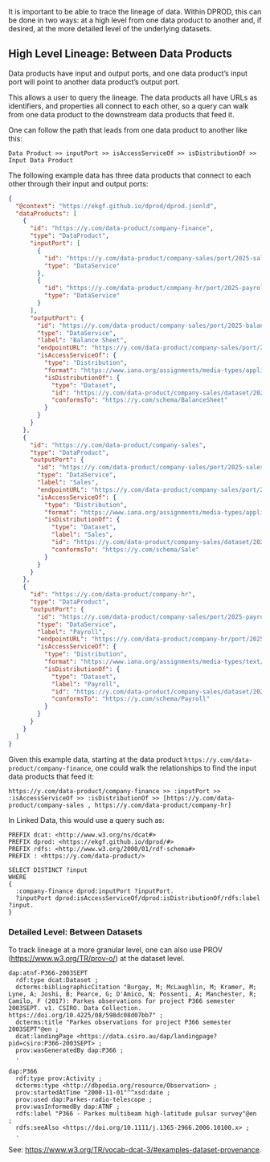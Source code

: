 It is important to be able to trace the lineage of data. 
Within DPROD, this can be done in two ways: at a high level from one 
data product to another and, if desired, 
at the more detailed level of the underlying datasets.

## High Level Lineage: Between Data Products

Data products have input and output ports, and one data product’s 
input port will point to another data product’s output port.

This allows a user to query the lineage. 
The data products all have URLs as identifiers, and properties all 
connect to each other, so a query can walk from one data product to 
the downstream data products that feed it.

One can follow the path that leads from one data product to
another like this:

```text
Data Product >> inputPort >> isAccessServiceOf >> isDistributionOf >> Input Data Product 
```

The following example data has three data products that 
connect to each other through their input and output ports:

```json
{
  "@context": "https://ekgf.github.io/dprod/dprod.jsonld",
  "dataProducts": [
    {
      "id": "https://y.com/data-product/company-finance",
      "type": "DataProduct",
      "inputPort": [
        {
          "id": "https://y.com/data-product/company-sales/port/2025-sales",
          "type": "DataService"
        },
        {
          "id": "https://y.com/data-product/company-hr/port/2025-payroll",
          "type": "DataService"
        }
      ],
      "outputPort": {
        "id": "https://y.com/data-product/company-sales/port/2025-balance-sheet",
        "type": "DataService",
        "label": "Balance Sheet",
        "endpointURL": "https://y.com/data-product/company-sales/port/2025-c",
        "isAccessServiceOf": {
          "type": "Distribution",
          "format": "https://www.iana.org/assignments/media-types/application/json",
          "isDistributionOf": {
            "type": "Dataset",
            "id": "https://y.com/data-product/company-sales/dataset/2025-balance-sheet",
            "conformsTo": "https://y.com/schema/BalanceSheet"
          }
        }
      }
    },
    {
      "id": "https://y.com/data-product/company-sales",
      "type": "DataProduct",
      "outputPort": {
        "id": "https://y.com/data-product/company-sales/port/2025-sales",
        "type": "DataService",
        "label": "Sales",
        "endpointURL": "https://y.com/data-product/company-sales/port/2025-sales",
        "isAccessServiceOf": {
          "type": "Distribution",
          "format": "https://www.iana.org/assignments/media-types/application/json",
          "isDistributionOf": {
            "type": "Dataset",
            "label": "Sales",
            "id": "https://y.com/data-product/company-sales/dataset/2025-sales",
            "conformsTo": "https://y.com/schema/Sale"
          }
        }
      }
    },
    {
      "id": "https://y.com/data-product/company-hr",
      "type": "DataProduct",
      "outputPort": {
        "id": "https://y.com/data-product/company-sales/port/2025-payroll",
        "type": "DataService",
        "label": "Payroll",
        "endpointURL": "https://y.com/data-product/company-hr/port/2025-payroll",
        "isAccessServiceOf": {
          "type": "Distribution",
          "format": "https://www.iana.org/assignments/media-types/text/csv",
          "isDistributionOf": {
            "type": "Dataset",
            "label": "Payroll",
            "id": "https://y.com/data-product/company-sales/dataset/2025-payroll",
            "conformsTo": "https://y.com/schema/Payroll"
          }
        }
      }
    }
  ]
}
```

Given this example data, starting at the data product
`https://y.com/data-product/company-finance`, 
one could walk the relationships to find the input data products that feed it:

```text
https://y.com/data-product/company-finance >> :inputPort >> :isAccessServiceOf >> :isDistributionOf >> [https://y.com/data-product/company-sales , https://y.com/data-product/company-hr]
```

In Linked Data, this would use a query such as:

```sparql
PREFIX dcat: <http://www.w3.org/ns/dcat#>
PREFIX dprod: <https://ekgf.github.io/dprod/#>
PREFIX rdfs: <http://www.w3.org/2000/01/rdf-schema#>
PREFIX : <https://y.com/data-product/>

SELECT DISTINCT ?input
WHERE
{ 
  :company-finance dprod:inputPort ?inputPort.
  ?inputPort dprod:isAccessServiceOf/dprod:isDistributionOf/rdfs:label ?input.
}
```

### Detailed Level: Between Datasets

To track lineage at a more granular level, 
one can also use PROV (https://www.w3.org/TR/prov-o/) at the dataset level.

```turtle
dap:atnf-P366-2003SEPT
  rdf:type dcat:Dataset ;
  dcterms:bibliographicCitation "Burgay, M; McLaughlin, M; Kramer, M; Lyne, A; Joshi, B; Pearce, G; D'Amico, N; Possenti, A; Manchester, R; Camilo, F (2017): Parkes observations for project P366 semester 2003SEPT. v1. CSIRO. Data Collection. https://doi.org/10.4225/08/598dc08d07bb7" ;
  dcterms:title "Parkes observations for project P366 semester 2003SEPT"@en ;
  dcat:landingPage <https://data.csiro.au/dap/landingpage?pid=csiro:P366-2003SEPT> ;
  prov:wasGeneratedBy dap:P366 ;
  .

dap:P366
  rdf:type prov:Activity ;
  dcterms:type <http://dbpedia.org/resource/Observation> ;
  prov:startedAtTime "2000-11-01"^^xsd:date ;
  prov:used dap:Parkes-radio-telescope ;
  prov:wasInformedBy dap:ATNF ;
  rdfs:label "P366 - Parkes multibeam high-latitude pulsar survey"@en ;
  rdfs:seeAlso <https://doi.org/10.1111/j.1365-2966.2006.10100.x> ;
  .
```


See: https://www.w3.org/TR/vocab-dcat-3/#examples-dataset-provenance.
